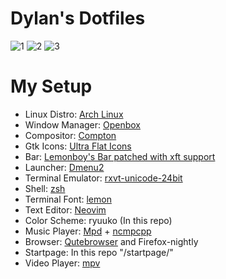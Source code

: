 # Dylan's Dotfiles

![1](http://i.imgur.com/6Or4ICD.png)
![2](http://i.imgur.com/hGFsXH4.png)
![3](http://i.imgur.com/5VZMp9U.png)

<!--- My Setup {{{ -->

# My Setup

* Linux Distro: [Arch Linux](https://www.archlinux.org/)
* Window Manager: [Openbox](http://openbox.org)
* Compositor: [Compton](https://github.com/chjj/compton)
* Gtk Icons: [Ultra Flat Icons](https://aur.archlinux.org/packages/ultra-flat-icons/)
* Bar: [Lemonboy's Bar patched with xft support](https://github.com/krypt-n/bar)
* Launcher: [Dmenu2](https://github.com/mrshankly/dmenu2)
* Terminal Emulator: [rxvt-unicode-24bit](https://aur4.archlinux.org/packages/rxvt-unicode-24bit/)
* Shell: [zsh](http://www.zsh.org/)
* Terminal Font: [lemon](https://github.com/phallus/fonts)
* Text Editor: [Neovim](https://github.com/neovim/neovim)
* Color Scheme: ryuuko (In this repo)
* Music Player: [Mpd](http://www.musicpd.org/) + [ncmpcpp](http://ncmpcpp.rybczak.net/)
* Browser: [Qutebrowser](https://github.com/The-Compiler/qutebrowser) and Firefox-nightly
* Startpage: In this repo "/startpage/"
* Video Player: [mpv](https://github.com/haasn/mpvhq)

<!--- }}} -->


